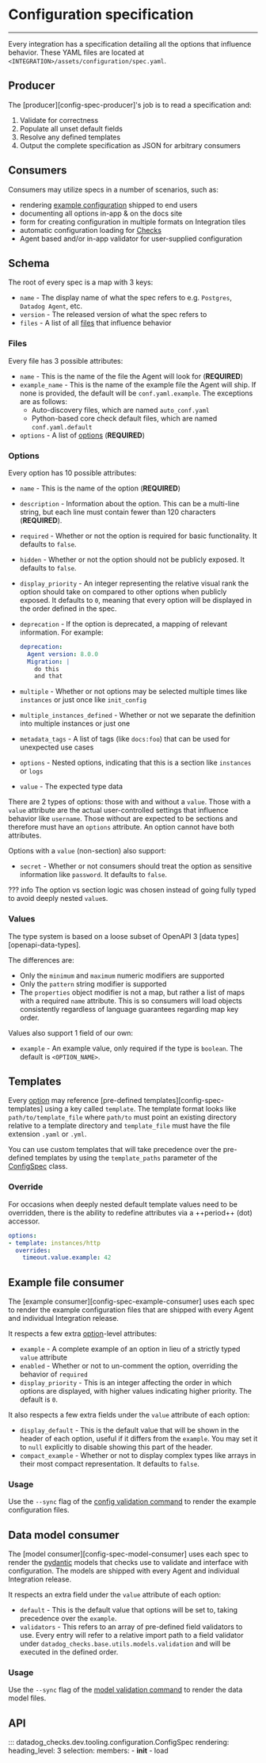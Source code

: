 # Configuration specification

-----

Every integration has a specification detailing all the options that influence behavior.
These YAML files are located at `<INTEGRATION>/assets/configuration/spec.yaml`.

## Producer

The [producer][config-spec-producer]'s job is to read a specification and:

1. Validate for correctness
1. Populate all unset default fields
1. Resolve any defined templates
1. Output the complete specification as JSON for arbitrary consumers

## Consumers

Consumers may utilize specs in a number of scenarios, such as:

- rendering [example configuration](#example-file-consumer) shipped to end users
- documenting all options in-app & on the docs site
- form for creating configuration in multiple formats on Integration tiles
- automatic configuration loading for [Checks](../faq/faq.md#integration-vs-check)
- Agent based and/or in-app validator for user-supplied configuration

## Schema

The root of every spec is a map with 3 keys:

- `name` - The display name of what the spec refers to e.g. `Postgres`, `Datadog Agent`, etc.
- `version` - The released version of what the spec refers to
- `files` - A list of all [files](#files) that influence behavior

### Files

Every file has 3 possible attributes:

- `name` - This is the name of the file the Agent will look for (**REQUIRED**)
- `example_name` - This is the name of the example file the Agent will ship. If none is provided, the
  default will be `conf.yaml.example`. The exceptions are as follows:
  - Auto-discovery files, which are named `auto_conf.yaml`
  - Python-based core check default files, which are named `conf.yaml.default`
- `options` - A list of [options](#options) (**REQUIRED**)

### Options

Every option has 10 possible attributes:

- `name` - This is the name of the option (**REQUIRED**)
- `description` - Information about the option. This can be a multi-line string, but each line must contain fewer than 120 characters (**REQUIRED**).
- `required` - Whether or not the option is required for basic functionality. It defaults to `false`.
- `hidden` - Whether or not the option should not be publicly exposed. It defaults to `false`.
- `display_priority` - An integer representing the relative visual rank the option should take on
  compared to other options when publicly exposed. It defaults to `0`, meaning that every option will
  be displayed in the order defined in the spec.
- `deprecation` - If the option is deprecated, a mapping of relevant information. For example:

    ```yaml
    deprecation:
      Agent version: 8.0.0
      Migration: |
        do this
        and that
    ```

- `multiple` - Whether or not options may be selected multiple times like `instances` or just once
  like `init_config`
- `multiple_instances_defined` - Whether or not we separate the definition into multiple instances or just one
- `metadata_tags` - A list of tags (like `docs:foo`) that can be used for unexpected use cases
- `options` - Nested options, indicating that this is a section like `instances` or `logs`
- `value` - The expected type data

There are 2 types of options: those with and without a `value`. Those with a `value` attribute are the
actual user-controlled settings that influence behavior like `username`. Those without are expected to
be sections and therefore must have an `options` attribute. An option cannot have both attributes.

Options with a `value` (non-section) also support:

- `secret` - Whether or not consumers should treat the option as sensitive information like `password`.
  It defaults to `false`.

??? info
    The option vs section logic was chosen instead of going fully typed to avoid deeply nested `value`s.

### Values

The type system is based on a loose subset of OpenAPI 3 [data types][openapi-data-types].

The differences are:

- Only the `minimum` and `maximum` numeric modifiers are supported
- Only the `pattern` string modifier is supported
- The `properties` object modifier is not a map, but rather a list of maps with a required `name`
  attribute. This is so consumers will load objects consistently regardless of language guarantees
  regarding map key order.

Values also support 1 field of our own:

- `example` - An example value, only required if the type is `boolean`. The default is `<OPTION_NAME>`.

## Templates

Every [option](#options) may reference [pre-defined templates][config-spec-templates] using a key called `template`.
The template format looks like `path/to/template_file` where `path/to` must point an existing directory relative
to a template directory and `template_file` must have the file extension `.yaml` or `.yml`.

You can use custom templates that will take precedence over the pre-defined templates by using the `template_paths`
parameter of the [ConfigSpec](#datadog_checks.dev.tooling.configuration.core.ConfigSpec) class.

### Override

For occasions when deeply nested default template values need to be overridden, there is the ability to redefine
attributes via a ++period++ (dot) accessor.

```yaml
options:
- template: instances/http
  overrides:
    timeout.value.example: 42
```

## Example file consumer

The [example consumer][config-spec-example-consumer] uses each spec to render the example configuration files that
are shipped with every Agent and individual Integration release.

It respects a few extra [option](#options)-level attributes:

- `example` - A complete example of an option in lieu of a strictly typed `value` attribute
- `enabled` - Whether or not to un-comment the option, overriding the behavior of `required`
- `display_priority` - This is an integer affecting the order in which options are displayed, with higher values indicating higher priority.
  The default is `0`.

It also respects a few extra fields under the `value` attribute of each option:

- `display_default` - This is the default value that will be shown in the header of each option, useful if it differs from the `example`.
  You may set it to `null` explicitly to disable showing this part of the header.
- `compact_example` - Whether or not to display complex types like arrays in their most compact representation. It defaults to `false`.

### Usage

Use the `--sync` flag of the [config validation command](../ddev/cli.md#ddev-validate-config) to render the example configuration files.

## Data model consumer

The [model consumer][config-spec-model-consumer] uses each spec to render the [pydantic](https://github.com/samuelcolvin/pydantic) models
that checks use to validate and interface with configuration. The models are shipped with every Agent and individual Integration release.

It respects an extra field under the `value` attribute of each option:

- `default` - This is the default value that options will be set to, taking precedence over the `example`.
- `validators` - This refers to an array of pre-defined field validators to use. Every entry will refer to a relative import path to a
  field validator under `datadog_checks.base.utils.models.validation` and will be executed in the defined order.

### Usage

Use the `--sync` flag of the [model validation command](../ddev/cli.md#ddev-validate-models) to render the data model files.

## API

::: datadog_checks.dev.tooling.configuration.ConfigSpec
    rendering:
      heading_level: 3
    selection:
      members:
        - __init__
        - load
